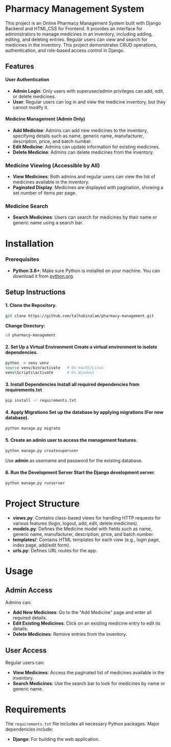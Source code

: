 # Pharmacy Management System

This project is an Online Pharmacy Management System built with Django Backend and HTML,CSS for Frontend. It provides an interface for administrators to manage medicines in an inventory, including adding, editing, and deleting entries. Regular users can view and search for medicines in the inventory. This project demonstrates CRUD operations, authentication, and role-based access control in Django.

## Features
#### User Authentication
* __Admin Login__: Only users with superuser/admin privileges can add, edit, or delete medicines.
* __User__: Regular users can log in and view the medicine inventory, but they cannot modify it.

#### Medicine Management (Admin Only)

* **Add Medicine**: Admins can add new medicines to the inventory, specifying details such as name, generic name, manufacturer, description, price, and batch number.
* **Edit Medicine**: Admins can update information for existing medicines.
* **Delete Medicine**: Admins can delete medicines from the inventory.

### Medicine Viewing (Accessible by All)

* **View Medicines**: Both admins and regular users can view the list of medicines available in the inventory.
* **Paginated Display**: Medicines are displayed with pagination, showing a set number of items per page.

### Medicine Search

* **Search Medicines**: Users can search for medicines by their name or generic name using a search bar.

# Installation

### Prerequisites

* **Python 3.8+**: Make sure Python is installed on your machine. You can download it from [python.org](https://www.python.org).


## Setup Instructions

#### 1. Clone the Repository.

```bash
git clone https://github.com/talhabinalam/pharmacy-management.git
```
__Change Directory:__
```bash
cd pharmacy-management
```

#### 2. Set Up a Virtual Environment Create a virtual environment to isolate dependencies.
```bash
python -m venv venv
source venv/bin/activate   # On macOS/Linux
venv\Scripts\activate      # On Windows
```
#### 3. Install Dependencies Install all required dependencies from requirements.txt
```bash  
pip install -r requirements.txt
```
#### 4. Apply Migrations Set up the database by applying migrations (For new database).
```bash  
python manage.py migrate
```
#### 5. Create an admin user to access the management features.
```bash  
python manage.py createsuperuser
```
Use __admin__ as username and password for the existing database.
#### 6. Run the Development Server Start the Django development server.
```bash  
python manage.py runserver
```


# Project Structure

* **views.py**: Contains class-based views for handling HTTP requests for various features (login, logout, add, edit, delete medicines).
* **models.py**: Defines the Medicine model with fields such as name, generic name, manufacturer, description, price, and batch number.
* **templates/**: Contains HTML templates for each view (e.g., login page, index page, add/edit form).
* **urls.py**: Defines URL routes for the app.

# Usage

## Admin Access

Admins can:
* **Add New Medicines**: Go to the "Add Medicine" page and enter all required details.
* **Edit Existing Medicines**: Click on an existing medicine entry to edit its details.
* **Delete Medicines**: Remove entries from the inventory.

## User Access

Regular users can:
* **View Medicines**: Access the paginated list of medicines available in the inventory.
* **Search Medicines**: Use the search bar to look for medicines by name or generic name.

# Requirements

The `requirements.txt` file includes all necessary Python packages. Major dependencies include:

* **Django**: For building the web application.
